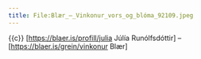 ```yaml
---
title: File:Blær_–_Vinkonur_vors_og_blóma_92109.jpeg
---
```


{{c}} [https://blaer.is/profill/julia Júlía Runólfsdóttir] – [https://blaer.is/grein/vinkonur Blær]
